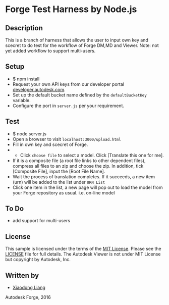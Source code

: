 # Forge Test Harness by Node.js

## Description

This is a branch of harness that allows the user to input own key and scecret to do test for the workflow of Forge DM,MD and Viewer. 
Note: not yet added workflow to support multi-users. 

## Setup

* $ npm install
* Request your own API keys from our developer portal [developer.autodesk.com](http://developer.autodesk.com).
* Set up the default bucket name defined by the `defaultBucketKey` variable.
* Configure the port in `server.js` per your requirement.

## Test

* $ node server.js 
* Open a browser to visit `localhost:3000/upload.html`
* Fill in own key and scecret of Forge.
* * Click `choose file` to select a model. Click [Translate this one for me]. 
* If it is a composite file (a root file links to other dependent files), compress all files to an zip and choose the zip. In addition, tick [Composite File], input the [Root File Name].
* Wait the process of translation completes. If it succeeds, a new item (urn) will be added to the list under `URN List`
* Click one item in the list, a new page will pop out to load the model from your Forge repository as usual. i.e. on-line model
 
## To Do
* add support for multi-users

## License

This sample is licensed under the terms of the [MIT License](http://opensource.org/licenses/MIT). Please see the [LICENSE](LICENSE) file for full details.
The Autodesk Viewer is not under MIT License but copyright by Autodesk, Inc.


## Written by

- [Xiaodong Liang](http://adndevblog.typepad.com/cloud_and_mobile/xiaodong-liang.html)

Autodesk Forge, 2016




